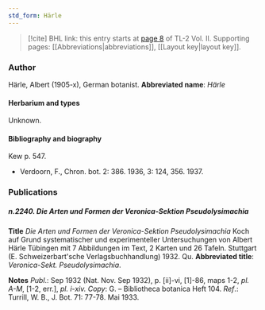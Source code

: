 ```yaml
---
std_form: Härle
---
```


> [!cite] BHL link: this entry starts at [page 8](https://www.biodiversitylibrary.org/page/33068250) of TL-2 Vol. II.
> Supporting pages: [[Abbreviations|abbreviations]], [[Layout key|layout key]].

### Author

Härle, Albert (1905-x), German botanist. 
**Abbreviated name**: *Härle*

#### Herbarium and types

Unknown.

#### Bibliography and biography

Kew p. 547.
- Verdoorn, F., Chron. bot. 2: 386. 1936, 3: 124, 356. 1937.

### Publications

##### n.2240. Die Arten und Formen der Veronica-Sektion Pseudolysimachia

**Title**
*Die Arten und Formen der Veronica-Sektion Pseudolysimachia* Koch auf Grund systematischer und experimenteller Untersuchungen von Albert Härle Tübingen mit 7 Abbildungen im Text, 2 Karten und 26 Tafeln. Stuttgart (E. Schweizerbart'sche Verlagsbuchhandlung) 1932. Qu.
**Abbreviated title**: *Veronica-Sekt. Pseudolysimachia*.

**Notes**
*Publ*.: Sep 1932 (Nat. Nov. Sep 1932), p. \[ii\]-vi, \[1\]-86, maps 1-2, *pl. A-M*, \[1-2, err.\], *pl. i-xiv.*
*Copy*: G. – Bibliotheca botanica Heft 104.
*Ref*.: Turrill, W. B., J. Bot. 71: 77-78. Mai 1933.

